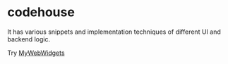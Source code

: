 # codehouse


It has various snippets and implementation techniques of different UI and backend logic.

Try <a href="https://github.com/iambarun/codehouse/tree/master/mywebwidgets">MyWebWidgets</a>

